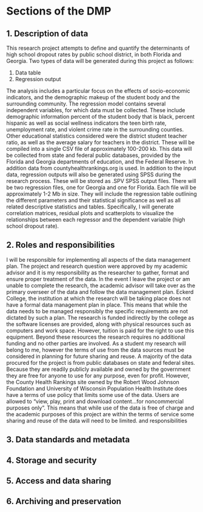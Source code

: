 # Sections of the DMP

## 1. Description of data
This research project attempts to define and quantify the determinants of high school dropout rates by public school district, in both Florida and Georgia. Two types of data will be generated during this project as follows: 
1. Data table
2. Regression output

The analysis includes a particular focus on the effects of socio-economic indicators, and the demographic makeup of the student body and the surrounding community. The regression model contains several independent variables, for which data must be collected. These include demographic information percent of the student body that is black, percent hispanic as well as social wellness indicators the teen birth rate, unemployment rate, and violent crime rate in the surrounding counties. Other educational statistics considered were the district student teacher ratio, as well as the average salary for teachers in the district. These will be compiled into a single CSV file of approximately 100-200 kb. This data will be collected from state and federal public databases, provided by the Florida and Georgia departments of education, and the Federal Reserve. In addition data from countyhealthrankings.org is used. 
In addition to the input data, regression outputs will also be generated using SPSS during the research process. These will be stored as .SPV SPSS output files. There will be two regression files, one for Georgia and one for Florida. Each file will be approximately 1-2 Mb in size. They will include the regression table outlining the different parameters and their statistical significance as well as all related descriptive statistics and tables. Specifically, I will generate correlation matrices, residual plots and scatterplots to visualize the relationships between each regressor and the dependent variable (high school dropout rate). 
## 2. Roles and responsibilities
I will be responsible for implementing all aspects of the data management plan. The project and research question were approved by my academic advisor and it is my responsibility as the researcher to gather, format and ensure proper treatment of the data. In the event I leave the project or am unable to complete the research, the academic advisor will take over as the primary overseer of the data and follow the data management plan. 
Eckerd College, the institution at which the research will be taking place does not have a formal data management plan in place. This means that while the data needs to be managed responsibly the specific requirements are not dictated by such a plan. The research is funded indirectly by the college as the software licenses are provided, along with physical resources such as computers and work space. However, tuition is paid for the right to use this equipment. Beyond these resources the research requires no additional funding and no other parties are involved. 
As a student my research will belong to me, however the terms of use from the data sources must be considered in planning for future sharing and reuse. A majority of the data procured for the project is from public databases on state and federal sites. Because they are readily publicly available and owned by the government they are free for anyone to use for any purpose, even for profit. However, the County Health Rankings site owned by the Robert Wood Johnson Foundation and University of Wisconsin Population Health Institute does have a terms of use policy that limits some use of the data. Users are allowed to “view, play, print and download content...for noncommercial purposes only”. This means that while use of the data is free of charge and the academic purposes of this project are within the terms of service some sharing and reuse of the data will need to be limited. 
 and responsibilities
## 3. Data standards and metadata
## 4. Storage and security
## 5. Access and data sharing
## 6. Archiving and preservation
